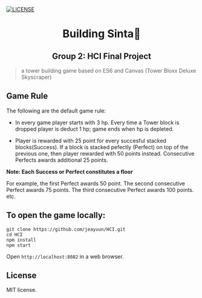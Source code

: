 [![LICENSE](https://img.shields.io/badge/license-MIT-blue.svg)](LICENSE)

<h1 align="center">Building Sinta🍃</h1>
<h2 align="center">Group 2: HCI Final Project</h1>

> a tower building game based on ES6 and Canvas (Tower Bloxx Deluxe Skyscraper)

## Game Rule

The following are the default game rule:

- In every game player starts with 3 hp. Every time a Tower block is dropped player is deduct 1 hp; game ends when hp is depleted.

- Player is rewarded with 25 point for every succesful stacked blocks(Success). If a block is stacked pefectly (Perfect) on top of the previous one, then player
rewarded with 50 points instead. Consecutive Perfects awards additional 25 points.

**Note: Each Success or Perfect constitutes a floor**

  For example, the first Perfect awards 50 point. The second consecutive Perfect awards 75 points.
 The third consecutive Perfect awards 100 points.  etc.


## To open the game locally:

```
git clone https://github.com/jeayuun/HCI.git
cd HCI
npm install
npm start
```
Open `http://localhost:8082` in a web browser.

## License

MIT license.
